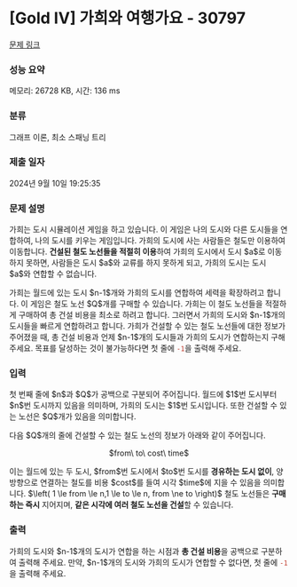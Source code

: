 # [Gold IV] 가희와 여행가요 - 30797 

[문제 링크](https://www.acmicpc.net/problem/30797) 

### 성능 요약

메모리: 26728 KB, 시간: 136 ms

### 분류

그래프 이론, 최소 스패닝 트리

### 제출 일자

2024년 9월 10일 19:25:35

### 문제 설명

<p>가희는 도시 시뮬레이션 게임을 하고 있습니다. 이 게임은 나의 도시와 다른 도시들을 연합하여, 나의 도시를 키우는 게임입니다. 가희의 도시에 사는 사람들은 철도만 이용하여 이동합니다. <strong>건설된 철도 노선들을 적절히 이용</strong>하여 가희의 도시에서 도시 $a$로 이동하지 못하면, 사람들은 도시 $a$와 교류를 하지 못하게 되고, 가희의 도시는 도시 $a$와 연합할 수 없습니다.</p>

<p>가희는 월드에 있는 도시 $n-1$개와 가희의 도시를 연합하여 세력을 확장하려고 합니다. 이 게임은 철도 노선 $Q$개를 구매할 수 있습니다. 가희는 이 철도 노선들을 적절하게 구매하여 총 건설 비용을 최소로 하려고 합니다. 그러면서 가희의 도시와 $n-1$개의 도시들을 빠르게 연합하려고 합니다. 가희가 건설할 수 있는 철도 노선들에 대한 정보가 주어졌을 때, 총 건설 비용과 언제 $n-1$개의 도시들과 가희의 도시가 연합하는지 구해주세요. 목표를 달성하는 것이 불가능하다면 첫 줄에 <span style="color:#c0392b;"><code>-1</code></span>을 출력해 주세요.</p>

### 입력 

 <p>첫 번째 줄에 $n$과 $Q$가 공백으로 구분되어 주어집니다. 월드에 $1$번 도시부터 $n$번 도시까지 있음을 의미하며, 가희의 도시는 $1$번 도시입니다. 또한 건설할 수 있는 노선은 $Q$개가 있음을 의미합니다.</p>

<p>다음 $Q$개의 줄에 건설할 수 있는 철도 노선의 정보가 아래와 같이 주어집니다.</p>

<p style="text-align: center;">$from\ to\ cost\ time$</p>

<p>이는 월드에 있는 두 도시, $from$번 도시에서 $to$번 도시를 <strong>경유하는 도시 없이</strong>, 양방향으로 연결하는 철도를 비용 $cost$를 들여 시각 $time$에 지을 수 있음을 의미합니다. $\left( 1 \le from \le n,1 \le to \le n, from \ne to \right)$ 철도 노선들은 <strong>구매하는 즉시</strong> 지어지며, <strong>같은 시각에 여러 철도 노선을 건설</strong>할 수 있습니다.</p>

### 출력 

 <p>가희의 도시와 $n-1$개의 도시가 연합을 하는 시점과 <strong>총 건설 비용</strong>을 공백으로 구분하여 출력해 주세요. 만약, $n-1$개의 도시와 가희의 도시가 연합할 수 없다면, 첫 줄에 <span style="color:#c0392b;"><code>-1</code></span>을 출력해 주세요.</p>

